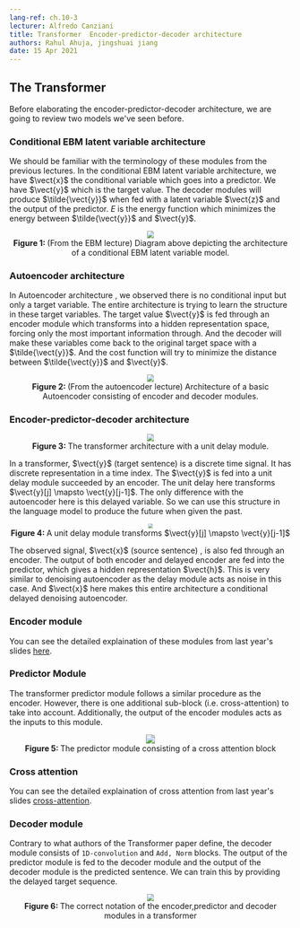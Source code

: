 ```yaml
---
lang-ref: ch.10-3
lecturer: Alfredo Canziani
title: Transformer  Encoder-predictor-decoder architecture
authors: Rahul Ahuja, jingshuai jiang
date: 15 Apr 2021
---
```



## The Transformer

Before elaborating the encoder-predictor-decoder architecture, we are going to review two models we've seen before.


### Conditional EBM latent variable architecture


We should be familiar with the terminology of these modules from the previous lectures.
In the conditional EBM latent variable architecture, we have $\vect{x}$ the conditional variable which goes into a predictor. We have $\vect{y}$ which is the target value. The decoder modules will produce $\tilde{\vect{y}}$ when fed with a latent variable $\vect{z}$ and the output of the predictor. $E$ is the energy function which minimizes the energy between $\tilde{\vect{y}}$ and $\vect{y}$.


<center>
<img src="{{site.baseurl}}/images/week10/10-3/ebm.png" style="zoom: 80%; background-color:#DCDCDC;" /><br>
<b>Figure 1: </b> (From the EBM lecture) Diagram above depicting the architecture of a conditional EBM latent variable model.
</center>

### Autoencoder architecture

In Autoencoder architecture , we observed there is no conditional input but only a target variable. The entire architecture is trying to learn the structure in these target variables. The target value $\vect{y}$ is fed through an encoder module which transforms into a hidden representation space, forcing only the most important information through. And the decoder will make these variables come back to the original target space with a $\tilde{\vect{y}}$. And the cost function will try to minimize the distance between $\tilde{\vect{y}}$ and $\vect{y}$.



<center>
<img src="{{site.baseurl}}/images/week10/10-3/autoencoder.png" style="zoom: 80%; background-color:#DCDCDC;" /><br>
<b>Figure 2: </b> (From the autoencoder lecture) Architecture of a basic Autoencoder consisting of encoder and decoder modules.
</center>



### Encoder-predictor-decoder architecture

<center>
<img src="{{site.baseurl}}/images/week10/10-3/transformer.png" style="zoom: 80%; background-color:#DCDCDC;" /><br>
<b>Figure 3: </b> The transformer architecture with a unit delay module.
</center>


In a transformer, $\vect{y}$ (target sentence) is a discrete time signal. It has discrete representation in a time index. The $\vect{y}$ is fed into a unit delay module succeeded by an encoder. The unit delay here transforms $\vect{y}[j] \mapsto \vect{y}[j-1]$. The only difference with the autoencoder here is this delayed variable. So we can use this structure in the language model to produce the future when given the past.



<center>
<img src="{{site.baseurl}}/images/week10/10-3/unit_delay.png" style="zoom: 50%; background-color:#DCDCDC;" /><br>
<b>Figure 4: </b> A unit delay module transforms $\vect{y}[j] \mapsto \vect{y}[j-1]$
</center>

The observed signal, $\vect{x}$ (source sentence) , is also fed through an encoder. The output of both encoder and delayed encoder are fed into the predictor, which gives a hidden representation $\vect{h}$. This is very similar to denoising autoencoder as the delay module acts as noise in this case. And $\vect{x}$ here makes this entire architecture a conditional delayed denoising autoencoder.

### Encoder module
You can see the detailed explaination of these modules from last year's slides [here](https://atcold.github.io/pytorch-Deep-Learning/en/week12/12-3/).


### Predictor Module

The transformer predictor module follows a similar procedure as the encoder. However, there is one additional sub-block (i.e. cross-attention) to take into account. Additionally, the output of the encoder modules acts as the inputs to this module.


<center>
<img src="{{site.baseurl}}/images/week10/10-3/predictor.png" style="zoom: 100%; background-color:#DCDCDC;" /><br>
<b>Figure 5: </b> The predictor module consisting of a cross attention block
</center>

### Cross attention
You can see the detailed explaination of cross attention from last year's slides [cross-attention](https://atcold.github.io/pytorch-Deep-Learning/en/week12/12-3/).


### Decoder module

Contrary to what authors of the Transformer paper define, the decoder module consists of `1D-convolution` and `Add, Norm` blocks. The output of the predictor module is fed to the decoder module and the output of the decoder module is the predicted sentence. We can train this by providing the delayed target sequence.


<center>
<img src="{{site.baseurl}}/images/week10/10-3/decoder.png" style="zoom: 80%; background-color:#DCDCDC;" /><br>
<b>Figure 6: </b> The correct notation of the encoder,predictor and decoder modules in a transformer
</center>
